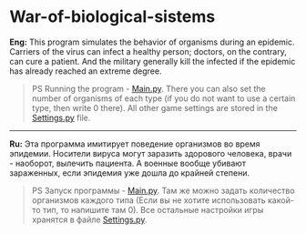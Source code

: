 # War-of-biological-sistems
**Eng:** This program simulates the behavior of organisms during an epidemic. Carriers of the virus can infect a healthy person; doctors, on the contrary, can cure a patient. And the military generally kill the infected if the epidemic has already reached an extreme degree.

>PS Running the program - [Main.py](https://github.com/IvanBakanov/War-of-biological-sistems/edit/main/Main.py). There you can also set the number of organisms of each type (if you do not want to use a certain type, then write 0 there). All other game settings are stored in the [Settings.py](https://github.com/IvanBakanov/War-of-biological-sistems/edit/main/Settings.py) file.

---

**Ru:** Эта программа имитирует поведение организмов во время эпидемии. Носители вируса могут заразить здорового человека, врачи - наоборот, вылечить пациента. А военные вообще убивают зараженных, если эпидемия уже дошла до крайней степени.

>PS Запуск программы - [Main.py](https://github.com/IvanBakanov/War-of-biological-sistems/edit/main/Main.py). Там же можно задать количество организмов каждого типа (Если вы не хотите использовать какой-то тип, то напишите там 0). Все остальные настройки игры хранятся в файле [Settings.py](https://github.com/IvanBakanov/War-of-biological-sistems/edit/main/Settings.py).
